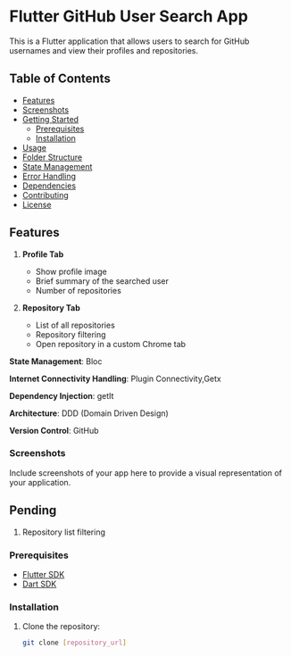 # Flutter GitHub User Search App

This is a Flutter application that allows users to search for GitHub usernames and view their profiles and repositories.

## Table of Contents

- [Features](#features)
- [Screenshots](#screenshots)
- [Getting Started](#getting-started)
  - [Prerequisites](#prerequisites)
  - [Installation](#installation)
- [Usage](#usage)
- [Folder Structure](#folder-structure)
- [State Management](#state-management)
- [Error Handling](#error-handling)
- [Dependencies](#dependencies)
- [Contributing](#contributing)
- [License](#license)

## Features

1. **Profile Tab**
   - Show profile image
   - Brief summary of the searched user
   - Number of repositories

2. **Repository Tab**
   - List of all repositories
   - Repository filtering
   - Open repository in a custom Chrome tab

**State Management**: Bloc

**Internet Connectivity Handling**: Plugin Connectivity,Getx

**Dependency Injection**: getIt

**Architecture**: DDD (Domain Driven Design)

**Version Control**: GitHub

### Screenshots

Include screenshots of your app here to provide a visual representation of your application.

## Pending

1. Repository list filtering

### Prerequisites

- [Flutter SDK](https://flutter.dev/docs/get-started/install)
- [Dart SDK](https://dart.dev/get-dart)

### Installation

1. Clone the repository:

   ```bash
   git clone [repository_url]
